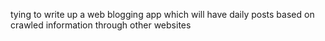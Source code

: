 tying to write up a web blogging app which will have daily posts based on crawled information through other websites
